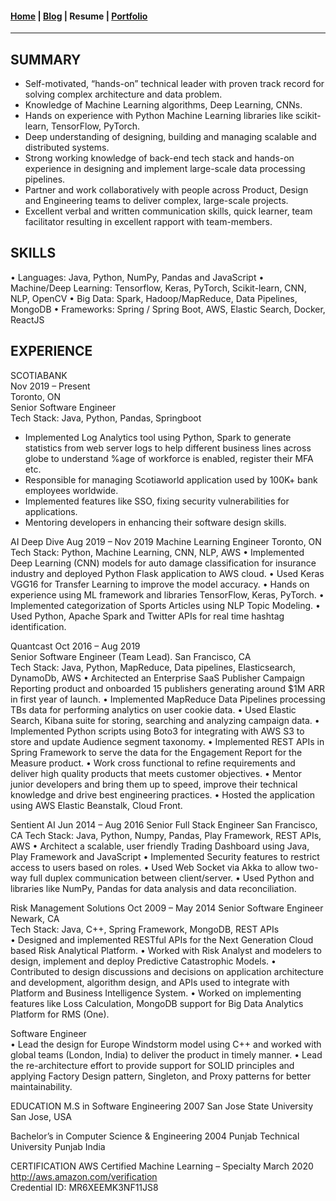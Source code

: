 #### [Home](/index) | [Blog](/blog) | Resume | [Portfolio](/portfolio)
---

<h2 class="title resume-title">SUMMARY</h2>
<div class="resume-summary">
  <ul class="resume-list">
    <li>Self-motivated, “hands-on” technical leader with proven track record for solving complex architecture and data problem.</li>
    <li>Knowledge of Machine Learning algorithms, Deep Learning, CNNs.</li>
    <li>Hands on experience with Python Machine Learning libraries like scikit-learn, TensorFlow, PyTorch.</li>
    <li>Deep understanding of designing, building and managing scalable and distributed systems.</li>
    <li>Strong working knowledge of back-end tech stack and hands-on experience in designing and implement large-scale data processing pipelines.</li>
    <li>Partner and work collaboratively with people across Product, Design and Engineering teams to deliver complex, large-scale projects.</li>
    <li>Excellent verbal and written communication skills, quick learner, team facilitator resulting in excellent rapport with team-members.</li>
  </ul>
</div>
<h2 class="title resume-title">SKILLS</h2>
•	Languages: Java, Python, NumPy, Pandas and JavaScript	
•	Machine/Deep Learning: Tensorflow, Keras, PyTorch, Scikit-learn, CNN, NLP, OpenCV
•	Big Data: Spark, Hadoop/MapReduce, Data Pipelines, MongoDB
•	Frameworks: Spring / Spring Boot, AWS, Elastic Search, Docker, ReactJS

<h2 class="title resume-title">EXPERIENCE</h2>
<div class="resume-experience">
  <div class="resume-company">
      <span class="resume-company-name">SCOTIABANK</span><br/>
      <span class="resume-date">Nov 2019 – Present</span><br/>
      <span class="resume-date">Toronto, ON</span>
  </div>
  <div class="resume-job-description">
    <span class="resume-job-title">Senior Software Engineer</span><br/>
    <span class="resume-tech-stack">Tech Stack: Java, Python, Pandas, Springboot</span><br/> 
    <p class="content">
      <ul>
        <li>Implemented Log Analytics tool using Python, Spark to generate statistics from web server logs to help different business lines across globe to understand %age of workforce is enabled, register their MFA etc.</li>
        <li>Responsible for managing Scotiaworld application used by 100K+ bank employees worldwide.</li>
        <li>Implemented features like SSO, fixing security vulnerabilities for applications.</li>
        <li>Mentoring developers in enhancing their software design skills.</li>
      </ul>
    </p>
  </div>
</div>
AI Deep Dive                                                                                                                                                  Aug 2019 – Nov 2019 
Machine Learning Engineer                                                                                                                                       Toronto, ON
Tech Stack: Python, Machine Learning, CNN, NLP, AWS 
•	Implemented Deep Learning (CNN) models for auto damage classification for insurance industry and deployed Python Flask application to AWS cloud.
•	Used Keras VGG16 for Transfer Learning to improve the model accuracy.
•	Hands on experience using ML framework and libraries TensorFlow, Keras, PyTorch.
•	Implemented categorization of Sports Articles using NLP Topic Modeling.
•	Used Python, Apache Spark and Twitter APIs for real time hashtag identification.

Quantcast                                                                                                                                                       Oct 2016 – Aug 2019       
Senior Software Engineer (Team Lead).                                                                                                         San Francisco, CA  
Tech Stack: Java, Python, MapReduce, Data pipelines, Elasticsearch, DynamoDb, AWS
•	Architected an Enterprise SaaS Publisher Campaign Reporting product and onboarded 15 publishers generating around $1M ARR in first year of launch. 
•	Implemented MapReduce Data Pipelines processing TBs data for performing analytics on user cookie data.
•	Used Elastic Search, Kibana suite for storing, searching and analyzing campaign data.
•	Implemented Python scripts using Boto3 for integrating with AWS S3 to store and update Audience segment taxonomy.
•	Implemented REST APIs in Spring Framework to serve the data for the Engagement Report for the Measure product.
•	Work cross functional to refine requirements and deliver high quality products that meets customer objectives.
•	Mentor junior developers and bring them up to speed, improve their technical knowledge and drive best engineering practices.
•	Hosted the application using AWS Elastic Beanstalk, Cloud Front.

Sentient AI                                                                                                                                                       Jun 2014 – Aug 2016
Senior Full Stack Engineer                                                                                                                                  San Francisco, CA 
Tech Stack: Java, Python, Numpy, Pandas, Play Framework, REST APIs, AWS
•	Architect a scalable, user friendly Trading Dashboard using Java, Play Framework and JavaScript
•	Implemented Security features to restrict access to users based on roles.
•	Used Web Socket via Akka to allow two-way full duplex communication between client/server.
•	Used Python and libraries like NumPy, Pandas for data analysis and data reconciliation.

Risk Management Solutions                                                                                                                      Oct 2009 – May 2014
Senior Software Engineer                                                                                                                                            Newark, CA   
Tech Stack: Java, C++, Spring Framework, MongoDB, REST APIs      
•	Designed and implemented RESTful APIs for the Next Generation Cloud based Risk Analytical Platform.
•	Worked with Risk Analyst and modelers to design, implement and deploy Predictive Catastrophic Models.
•	Contributed to design discussions and decisions on application architecture and development, algorithm design, and APIs used to integrate with Platform and Business Intelligence System.
•	Worked on implementing features like Loss Calculation, MongoDB support for Big Data Analytics Platform for RMS (One).  

Software Engineer                                                                          
•	Lead the design for Europe Windstorm model using C++ and worked with global teams (London, India) to deliver the product in timely manner.
•	Lead the re-architecture effort to provide support for SOLID principles and applying Factory Design pattern, Singleton, and Proxy patterns for better maintainability.

EDUCATION
M.S in Software Engineering										        2007
San Jose State University                                                                                                                                        San Jose, USA
                                                                                                                                        
	
Bachelor’s in Computer Science & Engineering                                                                                                                 2004
Punjab Technical University                                                                                                                                      Punjab India
	
CERTIFICATION
AWS Certified Machine Learning – Specialty                                                                                                          March 2020
http://aws.amazon.com/verification						       
Credential ID: MR6XEEMK3NF11JS8
